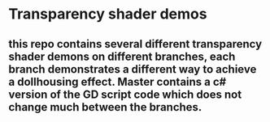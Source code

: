 # Transparency shader demos

## this repo contains several different transparency shader demons on different branches, each branch demonstrates a different way to achieve a dollhousing effect. Master contains a c# version of the GD script code which does not change much between the branches.